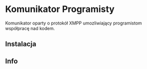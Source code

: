 # Komunikator Programisty #

Komunikator oparty o protokół XMPP umozliwiający programistom współpracę nad kodem.

## Instalacja ##

## Info ##


